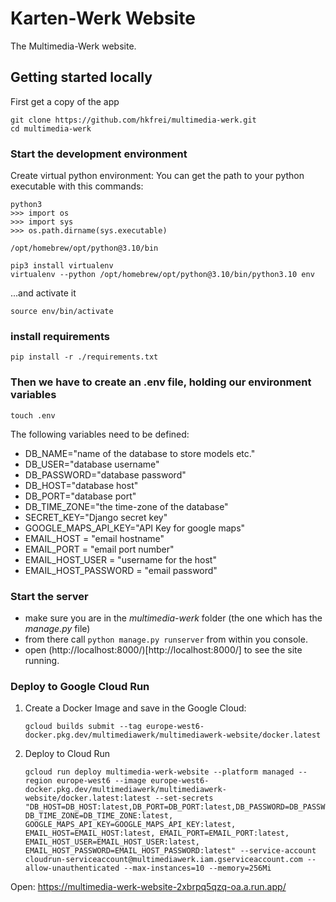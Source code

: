 # Karten-Werk Website

The Multimedia-Werk website.

## Getting started locally

First get a copy of the app

```
git clone https://github.com/hkfrei/multimedia-werk.git
cd multimedia-werk
```

### Start the development environment

Create virtual python environment:
You can get the path to your python executable with this commands:

```
python3
>>> import os
>>> import sys
>>> os.path.dirname(sys.executable)

/opt/homebrew/opt/python@3.10/bin

```

```
pip3 install virtualenv
virtualenv --python /opt/homebrew/opt/python@3.10/bin/python3.10 env

```

...and activate it

```
source env/bin/activate

```

### install requirements

```
pip install -r ./requirements.txt
```

### Then we have to create an .env file, holding our environment variables

```
touch .env
```

The following variables need to be defined:

- DB_NAME="name of the database to store models etc."
- DB_USER="database username"
- DB_PASSWORD="database password"
- DB_HOST="database host"
- DB_PORT="database port"
- DB_TIME_ZONE="the time-zone of the database"
- SECRET_KEY="Django secret key"
- GOOGLE_MAPS_API_KEY="API Key for google maps"
- EMAIL_HOST = "email hostname"
- EMAIL_PORT = "email port number"
- EMAIL_HOST_USER = "username for the host"
- EMAIL_HOST_PASSWORD = "email password"

### Start the server

- make sure you are in the _multimedia-werk_ folder (the one which has the _manage.py_ file)
- from there call `python manage.py runserver` from within you console.
- open (http://localhost:8000/)[http://localhost:8000/] to see the site running.

### Deploy to Google Cloud Run

1. Create a Docker Image and save in the Google Cloud:

   ```
   gcloud builds submit --tag europe-west6-docker.pkg.dev/multimediawerk/multimediawerk-website/docker.latest
   ```

2. Deploy to Cloud Run
   ```
   gcloud run deploy multimedia-werk-website --platform managed --region europe-west6 --image europe-west6-docker.pkg.dev/multimediawerk/multimediawerk-website/docker.latest:latest --set-secrets "DB_HOST=DB_HOST:latest,DB_PORT=DB_PORT:latest,DB_PASSWORD=DB_PASSWORD:latest,DB_NAME=DB_NAME:latest,DB_USER=DB_USER:latest,DB_PASSWORD=DB_PASSWORD:latest,SECRET_KEY=SECRET_KEY:latest, DB_TIME_ZONE=DB_TIME_ZONE:latest, GOOGLE_MAPS_API_KEY=GOOGLE_MAPS_API_KEY:latest, EMAIL_HOST=EMAIL_HOST:latest, EMAIL_PORT=EMAIL_PORT:latest, EMAIL_HOST_USER=EMAIL_HOST_USER:latest, EMAIL_HOST_PASSWORD=EMAIL_HOST_PASSWORD:latest" --service-account cloudrun-serviceaccount@multimediawerk.iam.gserviceaccount.com --allow-unauthenticated --max-instances=10 --memory=256Mi
   ```

Open: https://multimedia-werk-website-2xbrpq5qzq-oa.a.run.app/
